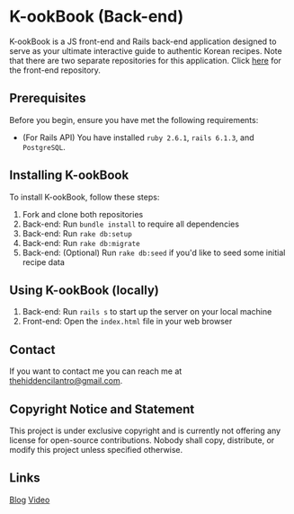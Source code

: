 # K-ookBook (Back-end)

K-ookBook is a JS front-end and Rails back-end application designed to serve as your ultimate interactive guide to authentic Korean recipes. Note that there are two separate repositories for this application. Click [here](https://github.com/hiddencilantro/k-ookbook-frontend) for the front-end repository.

## Prerequisites

Before you begin, ensure you have met the following requirements:

* (For Rails API) You have installed `ruby 2.6.1`, `rails 6.1.3`, and `PostgreSQL`.

## Installing K-ookBook

To install K-ookBook, follow these steps:

1. Fork and clone both repositories
2. Back-end: Run `bundle install` to require all dependencies
3. Back-end: Run `rake db:setup`
4. Back-end: Run `rake db:migrate`
5. Back-end: (Optional) Run `rake db:seed` if you'd like to seed some initial recipe data

## Using K-ookBook (locally)

1. Back-end: Run `rails s` to start up the server on your local machine
2. Front-end: Open the `index.html` file in your web browser

## Contact

If you want to contact me you can reach me at <thehiddencilantro@gmail.com>.

## Copyright Notice and Statement

This project is under exclusive copyright and is currently not offering any license for open-source contributions. Nobody shall copy, distribute, or modify this project unless specified otherwise.

## Links
[Blog]()
[Video]()
